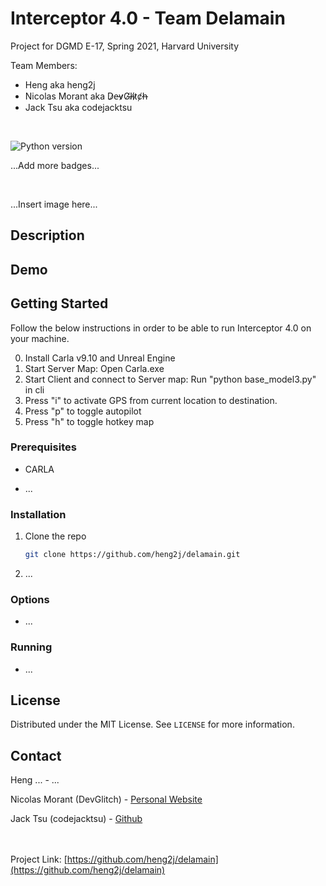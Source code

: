 # Interceptor 4.0 - Team Delamain

Project for DGMD E-17, Spring 2021, Harvard University

Team Members:
   * Heng aka heng2j
   * Nicolas Morant aka D̷e̵v̷G̸l̶i̸t̷c̸h̶
   * Jack Tsu aka codejacktsu

<br>

![Python version](https://img.shields.io/badge/python-v3.7-blue)

...Add more badges...

<br>

<!-- PROJECT LOGO -->
...Insert image here...

<!-- DESCRIPTION OF THE PROJECT -->
## Description


<!-- DEMO OF THE PROJECT -->
## Demo


<!-- GETTING STARTED -->
## Getting Started

Follow the below instructions in order to be able to run Interceptor 4.0 on your machine.

0. Install Carla v9.10 and Unreal Engine
1. Start Server Map: Open Carla.exe
2. Start Client and connect to Server map: Run "python base_model3.py" in cli
3. Press "i" to activate GPS from current location to destination.
4. Press "p" to toggle autopilot
5. Press "h" to toggle hotkey map

### Prerequisites

* CARLA

* ...

### Installation

1. Clone the repo
   ```sh
   git clone https://github.com/heng2j/delamain.git
   ```

2. ...


### Options

* ...

### Running

* ...


<!-- LICENSE -->
## License

Distributed under the MIT License. See `LICENSE` for more information.


<!-- CONTACT -->
## Contact

Heng ... - ...

Nicolas Morant (DevGlitch) - [Personal Website](https://www.nicolasmorant.com/)

Jack Tsu (codejacktsu) - [Github](https://github.com/codejacktsu)

<br></br>
Project Link: [https://github.com/heng2j/delamain](https://github.com/heng2j/delamain)
